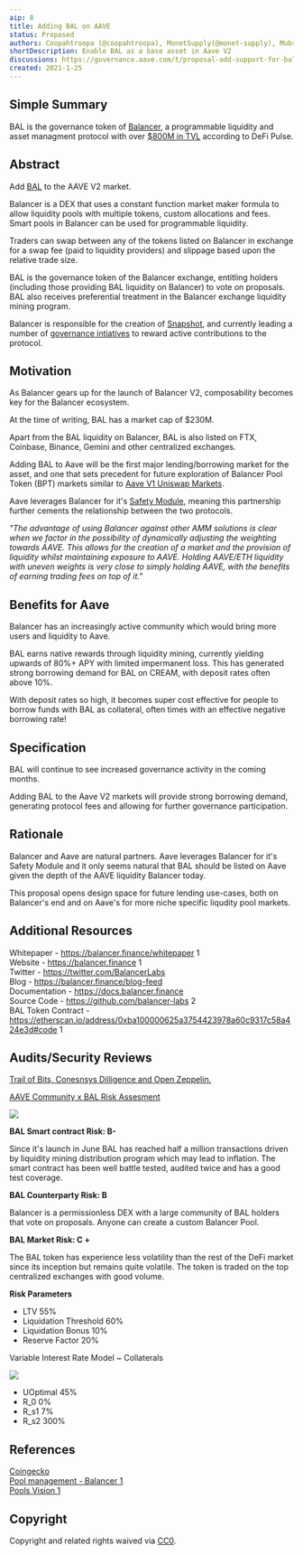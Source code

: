 ```yaml
---
aip: 8
title: Adding BAL on AAVE  
status: Proposed  
authors: Coopahtroopa (@coopahtroopa), MonetSupply(@monet-supply), Mubrais (@mubaris)  
shortDescription: Enable BAL as a base asset in Aave V2  
discussions: https://governance.aave.com/t/proposal-add-support-for-bal/1787  
created: 2021-1-25  
---
```


## Simple Summary

BAL is the governance token of [Balancer](https://pools.balancer.exchange/#/explore), a programmable liquidity and asset managment protocol with over [$800M in TVL](https://defipulse.com/balancer) according to DeFi Pulse.

## Abstract

Add [BAL](https://etherscan.io/token/0xba100000625a3754423978a60c9317c58a424e3d) to the AAVE V2 market.

Balancer is a DEX that uses a constant function market maker formula to allow liquidity pools with multiple tokens, custom allocations and fees. Smart pools in Balancer can be used for programmable liquidity. 

Traders can swap between any of the tokens listed on Balancer in exchange for a swap fee (paid to liquidity providers) and slippage based upon the relative trade size. 

BAL is the governance token of the Balancer exchange, entitling holders (including those providing BAL liquidity on Balancer) to vote on proposals. BAL also receives preferential treatment in the Balancer exchange liquidity mining program.

Balancer is responsible for the creation of [Snapshot](https://snapshot.page/#/), and currently leading a number of [governance intiatives](https://snapshot.page/#/balancer/proposal/QmXQpKyw1BvYgZtvC2KGqrDezWBfSUBEKK77Kx866yBLYf) to reward active contributions to the protocol.

## Motivation

As Balancer gears up for the launch of Balancer V2, composability becomes key for the Balancer ecosystem.

At the time of writing, BAL has a market cap of $230M.

Apart from the BAL liquidity on Balancer, BAL is also listed on FTX, Coinbase, Binance, Gemini and other centralized exchanges.

Adding BAL to Aave will be the first major lending/borrowing market for the asset, and one that sets precedent for future exploration of Balancer Pool Token (BPT) markets similar to [Aave V1 Uniswap Markets](https://medium.com/aave/the-uniswap-market-is-live-on-aave-protocol-12b5a4cc5e2).

Aave leverages Balancer for it's [Safety Module](https://docs.aave.com/aavenomics/safety-module), meaning this partnership further cements the relationship between the two protocols.

*"The advantage of using Balancer against other AMM solutions is clear when we factor in the possibility of dynamically adjusting the weighting towards AAVE. This allows for the creation of a market and the provision of liquidity whilst maintaining exposure to AAVE. Holding AAVE/ETH liquidity with uneven weights is very close to simply holding AAVE, with the benefits of earning trading fees on top of it."*


## Benefits for Aave
Balancer has an increasingly active community which would bring more users and liquidity to Aave.

BAL earns native rewards through liquidity mining, currently yielding upwards of 80%+ APY with limited impermanent loss. This has generated strong borrowing demand for BAL on CREAM, with deposit rates often above 10%.

With deposit rates so high, it becomes super cost effective for people to borrow funds with BAL as collateral, often times with an effective negative borrowing rate!

## Specification
BAL will continue to see increased governance activity in the coming months.

Adding BAL to the Aave V2 markets will provide strong borrowing demand, generating protocol fees and allowing for further governance participation.

## Rationale

Balancer and Aave are natural partners. Aave leverages Balancer for it's Safety Module and it only seems natural that BAL should be listed on Aave given the depth of the AAVE liquidity Balancer today.

This proposal opens design space for future lending use-cases, both on Balancer's end and on Aave's for more niche specific liqudity pool markets.

## Additional Resources

Whitepaper - https://balancer.finance/whitepaper 1  
Website - https://balancer.finance 1  
Twitter - https://twitter.com/BalancerLabs  
Blog - https://balancer.finance/blog-feed  
Documentation - https://docs.balancer.finance  
Source Code - https://github.com/balancer-labs 2  
BAL Token Contract - https://etherscan.io/address/0xba100000625a3754423978a60c9317c58a424e3d#code 1  


## Audits/Security Reviews
[Trail of Bits, Conesnsys Dilligence and Open Zeppelin.](https://docs.balancer.finance/core-concepts/security/audits)  

[AAVE Community x BAL Risk Assesment](https://governance.aave.com/t/proposal-add-support-for-bal/1787/6?u=coopahtroopa)  

![](https://i.imgur.com/lrXmHFD.png)  

**BAL Smart contract Risk: B-**

Since it's launch in June BAL has reached half a million transactions driven by liquidity mining distribution program which may lead to inflation. The smart contract has been well battle tested, audited twice and has a good test coverage.

**BAL Counterparty Risk: B**

Balancer is a permissionless DEX with a large community of BAL holders that vote on proposals. Anyone can create a custom Balancer Pool.

**BAL Market Risk: C +**

The BAL token has experience less volatility than the rest of the DeFi market since its inception but remains quite volatile. The token is traded on the top centralized exchanges with good volume.

**Risk Parameters**

- LTV 55%
- Liquidation Threshold 60%
- Liquidation Bonus 10%
- Reserve Factor 20%

Variable Interest Rate Model ~ Collaterals

![](https://i.imgur.com/35kPGuC.png)

- UOptimal 45%
- R_0 0%
- R_s1 7%
- R_s2 300%

## References
[Coingecko](https://www.coingecko.com/en/coins/balancer)  
[Pool management - Balancer 1](https://pools.balancer.exchange/#/explore?type=shared&token=0xba100000625a3754423978a60c9317c58a424e3d)  
[Pools Vision 1](http://pools.vision/)  

## Copyright

Copyright and related rights waived via [CC0](https://creativecommons.org/publicdomain/zero/1.0/).
